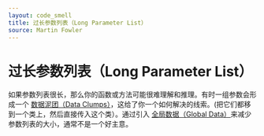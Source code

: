 ```yaml
---
layout: code_smell
title: 过长参数列表（Long Parameter List）
source: Martin Fowler
---
```


# 过长参数列表（Long Parameter List）
如果参数列表很长，那么你的函数或方法可能很难理解和推理。有时一组参数会形成一个 [数据泥团（Data Clumps）](data_clumps.html)，这给了你一个如何解决的线索。(把它们都移到一个类上，然后直接传入这个类）。通过引入 [全局数据（Global Data）](global_data.html)来减少参数列表的大小，通常不是一个好主意。